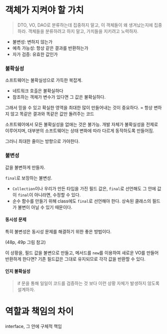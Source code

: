 # 객체가 지켜야 할 가치

> DTO, VO, DAO로 분류하는데 집중하지 말고, 이 객체들이 왜 생겨났는지에 집중하라.
> 객체들을 분류하려고 하지 말고, 가치들을 지키려고 노력하자.

- 불변성: 변하지 않는가
- 예측 가능성: 항상 같은 결과를 반환하는가
- 자가 검증: 유효한 값인가

### 불확실성

소프트웨어는 불확실성으로 가득한 복잡계.

- 네트워크 호출은 불확실하다
- 참조하는 객체가 변수가 있다면 그 값은 불확실하다.

그래서 믿을 수 있고 확실한 영역을 최대한 많이 만들어내는 것이 중요하다.
= 항상 변하지 않고 똑같은 결과와 똑같은 값만 돌려주는 코드

소프트웨어에서 모든 불확실성을 없애는 것은 불가능.
개발 자체가 불확실성을 전제로 이루어지며, 대부분의 소프트웨어는 상태 변화에 따라 다르게 동작하도록 만들어짐.

그러니 최대한 줄이는 방향으로 가야한다.

### 불변성

값을 불변하게 만들자.

`final`로 보장하는 불변성.

- `Collection`이나 우리가 만든 타입을 가진 필드 값은, `final`로 선언해도 그 안에 값이 `final`이 아니라면, 수정할 수 있다.
- 순수 함수를 만들기 위해 class에도 `final`로 선언해야 한다. 상속된 클래스의 필드가 불변이 아닐 수 있기 때문이다.

#### 동시성 문제

특히 불변성은 동시성 문제를 해결하기 위한 좋은 방법이다.

(48p, 49p 그림 참고)

이 상황을, 필드 값을 불변으로 만들고, 메서드를 `new`를 이용하여 새로운 VO를 만들어 반환하게 한다면?
기존 필드값은 그대로 유지되므로 각각 값을 반환할 수 있다.

#### 인지 불확실성

> if 문을 통해 일일이 코드를 검증하는 것 보다 이런 상황 자체가 발생하지 않도록 설계하자.

# 역할과 책임의 차이

interface, 그 안에 구체적 책임
